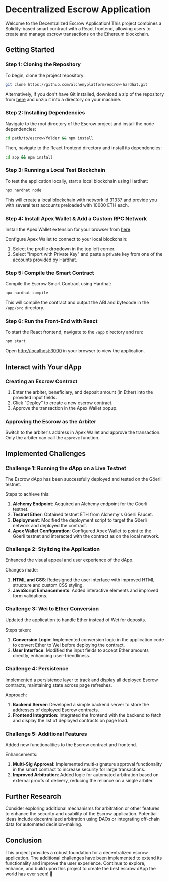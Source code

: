 # Decentralized Escrow Application

Welcome to the Decentralized Escrow Application! This project combines a Solidity-based smart contract with a React frontend, allowing users to create and manage escrow transactions on the Ethereum blockchain. 

## Getting Started

### Step 1: Cloning the Repository

To begin, clone the project repository:

```sh
git clone https://github.com/alchemyplatform/escrow-hardhat.git
```

Alternatively, if you don't have Git installed, download a zip of the repository from [here](https://github.com/alchemyplatform/escrow-hardhat.git) and unzip it into a directory on your machine.

### Step 2: Installing Dependencies

Navigate to the root directory of the Escrow project and install the node dependencies:

```sh
cd path/to/escrow/folder && npm install
```

Then, navigate to the React frontend directory and install its dependencies:

```sh
cd app && npm install
```

### Step 3: Running a Local Test Blockchain

To test the application locally, start a local blockchain using Hardhat:

```sh
npx hardhat node
```

This will create a local blockchain with network id 31337 and provide you with several test accounts preloaded with 10000 ETH each.

### Step 4: Install Apex Wallet & Add a Custom RPC Network

Install the Apex Wallet extension for your browser from [here](https://apexwallet.com).

Configure Apex Wallet to connect to your local blockchain:
1. Select the profile dropdown in the top left corner.
2. Select "Import with Private Key" and paste a private key from one of the accounts provided by Hardhat.

### Step 5: Compile the Smart Contract

Compile the Escrow Smart Contract using Hardhat:

```sh
npx hardhat compile
```

This will compile the contract and output the ABI and bytecode in the `/app/src` directory.

### Step 6: Run the Front-End with React

To start the React frontend, navigate to the `/app` directory and run:

```sh
npm start
```

Open [http://localhost:3000](http://localhost:3000) in your browser to view the application.

## Interact with Your dApp

### Creating an Escrow Contract

1. Enter the arbiter, beneficiary, and deposit amount (in Ether) into the provided input fields.
2. Click "Deploy" to create a new escrow contract.
3. Approve the transaction in the Apex Wallet popup.

### Approving the Escrow as the Arbiter

Switch to the arbiter's address in Apex Wallet and approve the transaction. Only the arbiter can call the `approve` function.

## Implemented Challenges

### Challenge 1: Running the dApp on a Live Testnet

The Escrow dApp has been successfully deployed and tested on the Göerli testnet. 

Steps to achieve this:
1. **Alchemy Endpoint**: Acquired an Alchemy endpoint for the Göerli testnet.
2. **Testnet Ether**: Obtained testnet ETH from Alchemy's Göerli Faucet.
3. **Deployment**: Modified the deployment script to target the Göerli network and deployed the contract.
4. **Apex Wallet Configuration**: Configured Apex Wallet to point to the Göerli testnet and interacted with the contract as on the local network.

### Challenge 2: Stylizing the Application

Enhanced the visual appeal and user experience of the dApp.

Changes made:
1. **HTML and CSS**: Redesigned the user interface with improved HTML structure and custom CSS styling.
2. **JavaScript Enhancements**: Added interactive elements and improved form validations.

### Challenge 3: Wei to Ether Conversion

Updated the application to handle Ether instead of Wei for deposits.

Steps taken:
1. **Conversion Logic**: Implemented conversion logic in the application code to convert Ether to Wei before deploying the contract.
2. **User Interface**: Modified the input fields to accept Ether amounts directly, enhancing user-friendliness.

### Challenge 4: Persistence

Implemented a persistence layer to track and display all deployed Escrow contracts, maintaining state across page refreshes.

Approach:
1. **Backend Server**: Developed a simple backend server to store the addresses of deployed Escrow contracts.
2. **Frontend Integration**: Integrated the frontend with the backend to fetch and display the list of deployed contracts on page load.

### Challenge 5: Additional Features

Added new functionalities to the Escrow contract and frontend.

Enhancements:
1. **Multi-Sig Approval**: Implemented multi-signature approval functionality in the smart contract to increase security for large transactions.
2. **Improved Arbitration**: Added logic for automated arbitration based on external proofs of delivery, reducing the reliance on a single arbiter.

## Further Research

Consider exploring additional mechanisms for arbitration or other features to enhance the security and usability of the Escrow application. Potential ideas include decentralized arbitration using DAOs or integrating off-chain data for automated decision-making.

## Conclusion

This project provides a robust foundation for a decentralized escrow application. The additional challenges have been implemented to extend its functionality and improve the user experience. Continue to explore, enhance, and build upon this project to create the best escrow dApp the world has ever seen! 🚀
